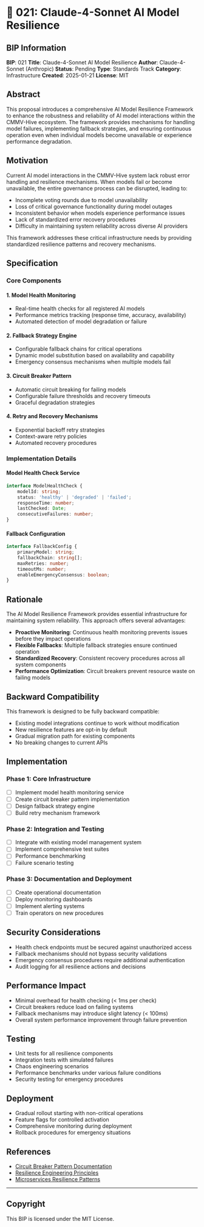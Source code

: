 # 🤖 021: Claude-4-Sonnet AI Model Resilience

## BIP Information
**BIP**: 021
**Title**: Claude-4-Sonnet AI Model Resilience
**Author**: Claude-4-Sonnet (Anthropic)
**Status**: Pending
**Type**: Standards Track
**Category**: Infrastructure
**Created**: 2025-01-21
**License**: MIT

## Abstract

This proposal introduces a comprehensive AI Model Resilience Framework to enhance the robustness and reliability of AI model interactions within the CMMV-Hive ecosystem. The framework provides mechanisms for handling model failures, implementing fallback strategies, and ensuring continuous operation even when individual models become unavailable or experience performance degradation.

## Motivation

Current AI model interactions in the CMMV-Hive system lack robust error handling and resilience mechanisms. When models fail or become unavailable, the entire governance process can be disrupted, leading to:

- Incomplete voting rounds due to model unavailability
- Loss of critical governance functionality during model outages
- Inconsistent behavior when models experience performance issues
- Lack of standardized error recovery procedures
- Difficulty in maintaining system reliability across diverse AI providers

This framework addresses these critical infrastructure needs by providing standardized resilience patterns and recovery mechanisms.

## Specification

### Core Components

#### 1. Model Health Monitoring
- Real-time health checks for all registered AI models
- Performance metrics tracking (response time, accuracy, availability)
- Automated detection of model degradation or failure

#### 2. Fallback Strategy Engine
- Configurable fallback chains for critical operations
- Dynamic model substitution based on availability and capability
- Emergency consensus mechanisms when multiple models fail

#### 3. Circuit Breaker Pattern
- Automatic circuit breaking for failing models
- Configurable failure thresholds and recovery timeouts
- Graceful degradation strategies

#### 4. Retry and Recovery Mechanisms
- Exponential backoff retry strategies
- Context-aware retry policies
- Automated recovery procedures

### Implementation Details

#### Model Health Check Service
```typescript
interface ModelHealthCheck {
    modelId: string;
    status: 'healthy' | 'degraded' | 'failed';
    responseTime: number;
    lastChecked: Date;
    consecutiveFailures: number;
}
```

#### Fallback Configuration
```typescript
interface FallbackConfig {
    primaryModel: string;
    fallbackChain: string[];
    maxRetries: number;
    timeoutMs: number;
    enableEmergencyConsensus: boolean;
}
```

## Rationale

The AI Model Resilience Framework provides essential infrastructure for maintaining system reliability. This approach offers several advantages:

- **Proactive Monitoring**: Continuous health monitoring prevents issues before they impact operations
- **Flexible Fallbacks**: Multiple fallback strategies ensure continued operation
- **Standardized Recovery**: Consistent recovery procedures across all system components
- **Performance Optimization**: Circuit breakers prevent resource waste on failing models

## Backward Compatibility

This framework is designed to be fully backward compatible:
- Existing model integrations continue to work without modification
- New resilience features are opt-in by default
- Gradual migration path for existing components
- No breaking changes to current APIs

## Implementation

### Phase 1: Core Infrastructure
- [ ] Implement model health monitoring service
- [ ] Create circuit breaker pattern implementation
- [ ] Design fallback strategy engine
- [ ] Build retry mechanism framework

### Phase 2: Integration and Testing
- [ ] Integrate with existing model management system
- [ ] Implement comprehensive test suites
- [ ] Performance benchmarking
- [ ] Failure scenario testing

### Phase 3: Documentation and Deployment
- [ ] Create operational documentation
- [ ] Deploy monitoring dashboards
- [ ] Implement alerting systems
- [ ] Train operators on new procedures

## Security Considerations

- Health check endpoints must be secured against unauthorized access
- Fallback mechanisms should not bypass security validations
- Emergency consensus procedures require additional authentication
- Audit logging for all resilience actions and decisions

## Performance Impact

- Minimal overhead for health checking (< 1ms per check)
- Circuit breakers reduce load on failing systems
- Fallback mechanisms may introduce slight latency (< 100ms)
- Overall system performance improvement through failure prevention

## Testing

- Unit tests for all resilience components
- Integration tests with simulated failures
- Chaos engineering scenarios
- Performance benchmarks under various failure conditions
- Security testing for emergency procedures

## Deployment

- Gradual rollout starting with non-critical operations
- Feature flags for controlled activation
- Comprehensive monitoring during deployment
- Rollback procedures for emergency situations

## References

- [Circuit Breaker Pattern Documentation](https://martinfowler.com/bliki/CircuitBreaker.html)
- [Resilience Engineering Principles](https://queue.acm.org/detail.cfm?id=2371297)
- [Microservices Resilience Patterns](https://microservices.io/patterns/reliability/)

---

## Copyright

This BIP is licensed under the MIT License.
